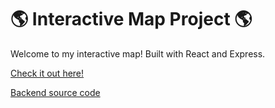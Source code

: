 # 🌎 Interactive Map Project 🌎

Welcome to my interactive map! Built with React and Express.

[Check it out here!](https://stellular-froyo-631564.netlify.app/)

[Backend source code](https://github.com/cychen9920/Places-backend)
